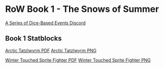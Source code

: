 # RoW Book 1 - The Snows of Summer

[A Series of Dice-Based Events Discord](https://discord.gg/UQ8UD3H)


## Book 1 Statblocks
[Arctic Tatzlwyrm PDF](./Statblocks/arctic_tatzlewyrm.pdf)              [Arctic Tatzlwyrm PNG](./Statblocks/arctic_tatzlewyrm.png)

[Winter Touched Sprite Fighter PDF](./Statblocks/winter_touched_sprite_fighter.pdf)        [Winter Touched Sprite Fighter PNG](./Statblocks/winter_touched_sprite_fighter.png)
